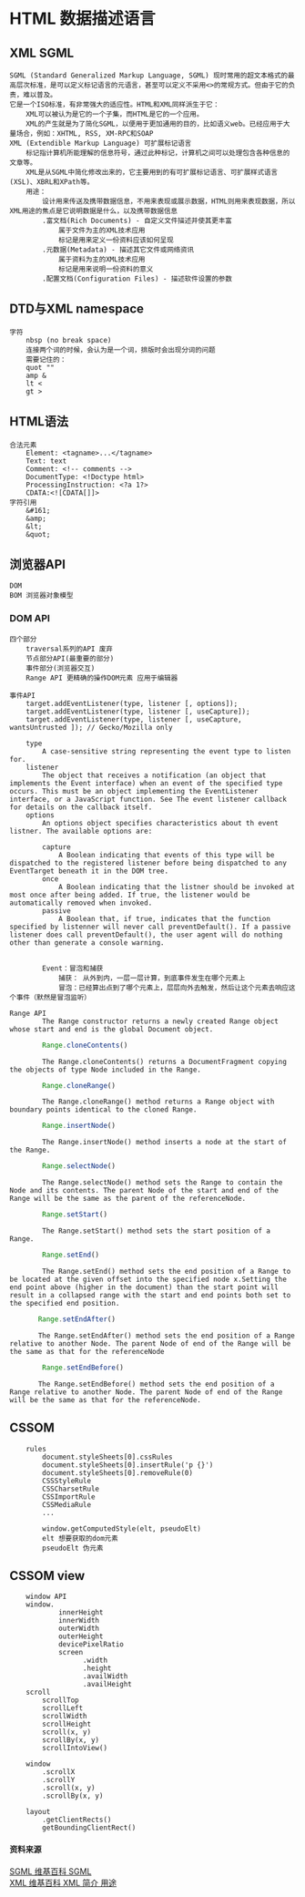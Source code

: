 # HTML 数据描述语言
## XML SGML
    SGML (Standard Generalized Markup Language, SGML) 现时常用的超文本格式的最高层次标准，是可以定义标记语言的元语言，甚至可以定义不采用<>的常规方式。但由于它的负责，难以普及。
    它是一个ISO标准，有非常强大的适应性。HTML和XML同样派生于它：
        XML可以被认为是它的一个子集，而HTML是它的一个应用。
        XML的产生就是为了简化SGML，以便用于更加通用的目的，比如语义web。已经应用于大量场合，例如：XHTML, RSS, XM-RPC和SOAP
    XML (Extendible Markup Language) 可扩展标记语言
        标记指计算机所能理解的信息符号，通过此种标记，计算机之间可以处理包含各种信息的文章等。
        XML是从SGML中简化修改出来的，它主要用到的有可扩展标记语言、可扩展样式语言(XSL)、XBRL和XPath等。
        用途：
            设计用来传送及携带数据信息，不用来表现或展示数据，HTML则用来表现数据，所以XML用途的焦点是它说明数据是什么，以及携带数据信息
            .富文档(Rich Documents) - 自定义文件描述并使其更丰富
                属于文件为主的XML技术应用
                标记是用来定义一份资料应该如何呈现
            .元数据(Metadata) - 描述其它文件或网络资讯
                属于资料为主的XML技术应用
                标记是用来说明一份资料的意义
            .配置文档(Configuration Files) - 描述软件设置的参数

## DTD与XML namespace
    字符
        nbsp (no break space)
        连接两个词的时候，会认为是一个词，排版时会出现分词的问题
        需要记住的：
        quot ""
        amp &
        lt <
        gt >

## HTML语法
    合法元素
        Element: <tagname>...</tagname>
        Text: text
        Comment: <!-- comments -->
        DocumentType: <!Doctype html>
        ProcessingInstruction: <?a 1?>
        CDATA:<![CDATA[]]>
    字符引用
        &#161;
        &amp;
        &lt;
        &quot;

## 浏览器API
    DOM
    BOM 浏览器对象模型
### DOM API
    四个部分
        traversal系列的API 废弃
        节点部分API(最重要的部分)
        事件部分(浏览器交互)
        Range API 更精确的操作DOM元素 应用于编辑器

    事件API
        target.addEventListener(type, listener [, options]);
        target.addEventListener(type, listener [, useCapture]);
        target.addEventListener(type, listener [, useCapture, wantsUntrusted ]); // Gecko/Mozilla only

        type
            A case-sensitive string representing the event type to listen for.
        listener
            The object that receives a notification (an object that implements the Event interface) when an event of the specified type occurs. This must be an object implementing the EventListener interface, or a JavaScript function. See The event listener callback for details on the callback itself.
        options
            An options object specifies characteristics about th event listner. The available options are:
            
            capture
                A Boolean indicating that events of this type will be dispatched to the registered listener before being dispatched to any EventTarget beneath it in the DOM tree.
            once
                A Boolean indicating that the listner should be invoked at most once after being added. If true, the listener would be automatically removed when invoked.
            passive
                A Boolean that, if true, indicates that the function specified by listenner will never call preventDefault(). If a passive listener does call preventDefault(), the user agent will do nothing other than generate a console warning.
            

            Event：冒泡和捕获
                捕获： 从外到内，一层一层计算，到底事件发生在哪个元素上
                冒泡：已经算出点到了哪个元素上，层层向外去触发，然后让这个元素去响应这个事件（默然是冒泡监听）

    Range API
            The Range constructor returns a newly created Range object whose start and end is the global Document object.
``` js
        Range.cloneContents()
```
            The Range.cloneContents() returns a DocumentFragment copying the objects of type Node included in the Range.

```js
        Range.cloneRange()
```
            The Range.cloneRange() method returns a Range object with boundary points identical to the cloned Range.
        
```js
        Range.insertNode() 
```
            The Range.insertNode() method inserts a node at the start of the Range.

```js
        Range.selectNode()
```
            The Range.selectNode() method sets the Range to contain the Node and its contents. The parent Node of the start and end of the Range will be the same as the parent of the referenceNode.

```js
        Range.setStart()
```
            The Range.setStart() method sets the start position of a Range.
```js
        Range.setEnd()
```
            The Range.setEnd() method sets the end position of a Range to be located at the given offset into the specified node x.Setting the end point above (higher in the document) than the start point will result in a collapsed range with the start and end points both set to the specified end position.
 ```js
        Range.setEndAfter()
 ```   
           The Range.setEndAfter() method sets the end position of a Range relative to another Node. The parent Node of end of the Range will be the same as that for the referenceNode

```js
        Range.setEndBefore()
```
           The Range.setEndBefore() method sets the end position of a Range relative to another Node. The parent Node of end of the Range will be the same as that for the referenceNode.
    
## CSSOM
        rules
            document.styleSheets[0].cssRules
            document.styleSheets[0].insertRule('p {}')
            document.styleSheets[0].removeRule(0)
            CSSStyleRule
            CSSCharsetRule
            CSSImportRule
            CSSMediaRule
            ...

            window.getComputedStyle(elt, pseudoElt)
            elt 想要获取的dom元素
            pseudoElt 伪元素
## CSSOM view
        window API
        window.
                innerHeight
                innerWidth
                outerWidth
                outerHeight
                devicePixelRatio
                screen
                      .width
                      .height
                      .availWidth
                      .availHeight
        scroll
            scrollTop
            scrollLeft
            scrollWidth
            scrollHeight
            scroll(x, y)
            scrollBy(x, y)
            scrollIntoView()

        window
            .scrollX
            .scrollY
            .scroll(x, y)
            .scrollBy(x, y)
        
        layout
            .getClientRects()
            getBoundingClientRect()
        
#### 资料来源
[SGML 维基百科 SGML](https://zh.wikipedia.org/wiki/SGML)    
[XML 维基百科 XML 简介 用途](https://zh.wikipedia.org/wiki/XML)